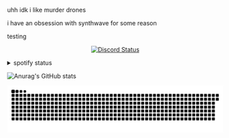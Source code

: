 uhh idk i like murder drones

i have an obsession with synthwave for some reason

testing
<p align="center">
  <a href="https://discord.com/users/921163995665297410">
    <img src="https://lanyard.cnrad.dev/api/921163995665297410?theme=dark&showDisplayName=true" alt="Discord Status" />
  </a>
</p>

<details>
  <summary>spotify status</summary>

  <p align="center">
    [![spotify-github-profile](https://spotify-github-profile.kittinanx.com/api/view?uid=31ptaewee7gkub7mrc4nzmhj6ifm&cover_image=true&theme=default&show_offline=false&background_color=121212&interchange=true&bar_color=53b14f&bar_color_cover=false)](https://spotify-github-profile.kittinanx.com/api/view?uid=31ptaewee7gkub7mrc4nzmhj6ifm&redirect=true)
  </p>

</details>



![Anurag's GitHub stats](https://github-readme-stats.vercel.app/api?username=pixelyloaf&show_icons=true&theme=synthwave)


<picture>
  <source media="(prefers-color-scheme: dark)" srcset="https://raw.githubusercontent.com/pixelyloaf/pixelyloaf/output/github-contribution-grid-snake-dark.svg">
  <source media="(prefers-color-scheme: light)" srcset="https://raw.githubusercontent.com/pixelyloaf/pixelyloaf/output/github-contribution-grid-snake.svg">
  <img alt="github contribution grid snake animation" src="https://raw.githubusercontent.com/pixelyloaf/pixelyloaf/output/github-contribution-grid-snake.svg">
</picture>     

